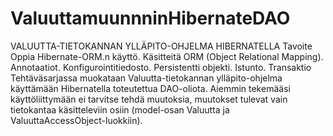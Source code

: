 # ValuuttamuunnninHibernateDAO

VALUUTTA-TIETOKANNAN YLLÄPITO-OHJELMA HIBERNATELLA
Tavoite
Oppia Hibernate-ORM.n käyttö.
Käsitteitä
ORM (Object Relational Mapping). Annotaatiot. Konfigurointitiedosto. Persistentti objekti. Istunto.
Transaktio
Tehtäväsarjassa muokataan Valuutta-tietokannan ylläpito-ohjelma käyttämään Hibernatella toteutettua
DAO-oliota. Aiemmin tekemääsi käyttöliittymään ei tarvitse tehdä muutoksia, muutokset tulevat
vain tietokantaa käsitteleviin osiin (model-osan Valuutta ja ValuuttaAccessObject-luokkiin).

